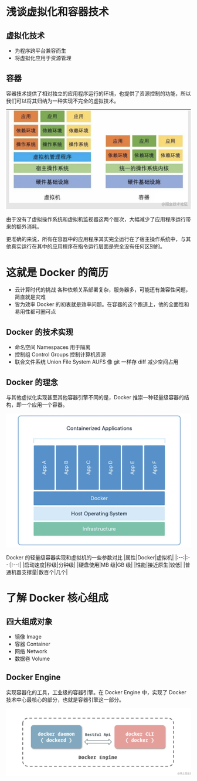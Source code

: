 # 浅谈虚拟化和容器技术

## 虚拟化技术

- 为程序跨平台兼容而生
- 将虚拟化应用于资源管理

## 容器

容器技术提供了相对独立的应用程序运行的环境，也提供了资源控制的功能，所以我们可以将其归纳为一种实现不完全的虚拟技术。

![架构-虚拟机vs容器](./assets/1-架构-虚拟机vs容器.png)

由于没有了虚拟操作系统和虚拟机监视器这两个层次，大幅减少了应用程序运行带来的额外消耗。

更准确的来说，所有在容器中的应用程序其实完全运行在了宿主操作系统中，与其他真实运行在其中的应用程序在指令运行层面是完全没有任何区别的。

# 这就是 Docker 的简历

- 云计算时代的挑战
  各种依赖关系部署复杂，服务器多，可能还有兼容性问题，简直就是灾难
- 皆为效率
  Docker 的初衷就是效率问题。在容器的这个跑道上，他的全面性和易用性都可圈可点

## Docker 的技术实现
- 命名空间 Namespaces
  用于隔离
- 控制组 Control Groups
  控制计算机资源
- 联合文件系统 Union File System
  AUFS 像 git 一样存 diff 减少空间占用

## Docker 的理念

与其他虚拟化实现甚至其他容器引擎不同的是，Docker 推崇一种轻量级容器的结构，即一个应用一个容器。

![](./assets/1-Docker的理念.png)

Docker 的轻量级容器实现和虚拟机的一些参数对比
|属性|Docker|虚拟机|
|:--:|:--:|:--:|
|启动速度|秒级|分钟级|
|硬盘使用|MB 级|GB 级|
|性能|接近原生|较低|
|普通机器支撑量|数百个|几个|

# 了解 Docker 核心组成

## 四大组成对象

- 镜像 Image
- 容器 Container
- 网络 Network
- 数据卷 Volume

## Docker Engine

实现容器化的工具，工业级的容器引擎。在 Docker Engine 中，实现了 Docker 技术中心最核心的部分，也就是容器引擎这一部分。

![Docker Engine](./assets/1-DockerEngine.png)
